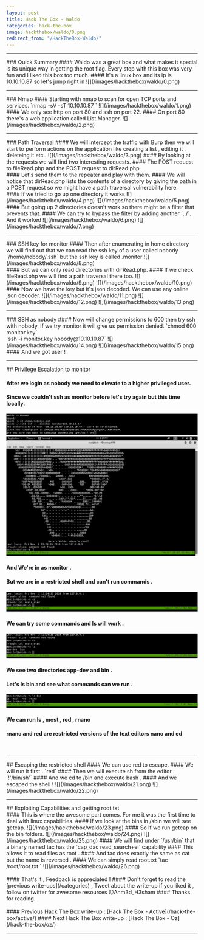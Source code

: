 ```yaml
---
layout: post
title: Hack The Box - Waldo
categories: hack-the-box
image: hackthebox/waldo/0.png
redirect_from: "/HackTheBox-Waldo/"
---
```


<hr>
### Quick Summary
#### Waldo was a great box and what makes it special is its unique way in getting the root flag. Every step with this box was very fun and I liked this box too much. 
#### It's a linux box and its ip is 10.10.10.87 so let's jump right in
![](/images/hackthebox/waldo/0.png)
<br>
<hr>
### Nmap
#### Starting with nmap to scan for open TCP ports and services.
`nmap -sV -sT 10.10.10.87 `
![](/images/hackthebox/waldo/1.png)
#### We only see http on port 80 and ssh on port 22.
#### On port 80 there's a web application called List Manager.
![](/images/hackthebox/waldo/2.png)
<hr>
### Path Traversal
#### We will intercept the traffic with Burp then we will start to perform actions on the application like creating a list , editing it , deleteing it etc..
![](/images/hackthebox/waldo/3.png)
#### By looking at the requests we will find two interesting requests.
#### The POST request to fileRead.php and the POST request to dirRead.php.
<br>
#### Let's send them to the repeater and play with them.
#### We will notice that dirRead.php lists the contents of a directory by giving the path in a POST request so we might have a path traversal vulnerability here.
<br> 
#### If we tried to go up one directory it works
![](/images/hackthebox/waldo/4.png)
![](/images/hackthebox/waldo/5.png)
#### But going up 2 directories doesn't work so there might be a filter that prevents that.
#### We can try to bypass the filter by adding another `../`. And it worked
![](/images/hackthebox/waldo/6.png)
![](/images/hackthebox/waldo/7.png)
<hr>
### SSH key for monitor
#### Then after enumerating in home directory we will find out that we can read the ssh key of a user called nobody `/home/nobody/.ssh` but the ssh key  is called .monitor 
![](/images/hackthebox/waldo/8.png)
<br>
#### But we can only read directories with dirRead.php. 
#### If we check fileRead.php we will find a path traversal there too.
![](/images/hackthebox/waldo/9.png)
![](/images/hackthebox/waldo/10.png)
<br>
#### Now we have the key but it's json decoded. We can use any online json decoder.
![](/images/hackthebox/waldo/11.png)
![](/images/hackthebox/waldo/12.png)
![](/images/hackthebox/waldo/13.png)
<br>
<hr>
### SSH as nobody 
#### Now will change permissions to 600 then try ssh with nobody. If we try monitor it will give us permission denied.
`chmod 600 monitor.key`
<br>
`ssh -i monitor.key nobody@10.10.10.87`
![](/images/hackthebox/waldo/14.png)
![](/images/hackthebox/waldo/15.png)
#### And we got user !
<br>
<hr>
## Privilege Escalation to monitor

#### After we login as nobody we need to elevate to a higher privileged user.
#### Since we couldn't ssh as monitor before let's try again but this time locally.
![](/images/hackthebox/waldo/16.png)
![](/images/hackthebox/waldo/17.png)
#### And We're in as monitor .
#### But we are in a restricted shell and can't run commands .
![](/images/hackthebox/waldo/18.png)
<br>
#### We can try some commands and ls will work . 
![](/images/hackthebox/waldo/19.png)
<br>
#### We see two directories app-dev and bin .
#### Let's ls bin and see what commands can we run .
![](/images/hackthebox/waldo/20.png)
#### We can run ls , most , red , rnano
#### rnano and red are restricted versions of the text editors nano and ed
<br>
<hr>
## Escaping the restricted shell
#### We can use red to escape.
#### We will run it first .
`red`
#### Then we will execute sh from the editor .
`!'/bin/sh'`
#### And we cd to /bin and execute bash .
#### And we escaped the shell !
![](/images/hackthebox/waldo/21.png)
![](/images/hackthebox/waldo/22.png)
<br>
<hr>
## Exploiting Capabilities and getting root.txt
<br>
#### This is where the awesome part comes. For me it was the first time to deal with linux capabilities.
#### If we look at the bins in /sbin we will see getcap.
![](/images/hackthebox/waldo/23.png)
#### So If we run getcap on the bin folders. 
![](/images/hackthebox/waldo/24.png)
![](/images/hackthebox/waldo/25.png)
#### We will find under `/usr/bin` that a binary named tac has the `cap_dac read_search+ei` capability 
#### This allows it to read files as root .
#### And tac does exactly the same as cat but the name is reversed . 
#### We can simply read root.txt 
`tac /root/root.txt `
![](/images/hackthebox/waldo/26.png)
<br>
<br>
#### That's it , Feedback is appreciated !
#### Don't forget to read the [previous write-ups](/categories) , Tweet about the write-up if you liked it , follow on twitter for awesome resources @Ahm3d_H3sham
#### Thanks for reading.
<br>
<br>
#### Previous Hack The Box write-up : [Hack The Box - Active](/hack-the-box/active/)
#### Next Hack The Box write-up : [Hack The Box - Oz](/hack-the-box/oz/)
<hr>
